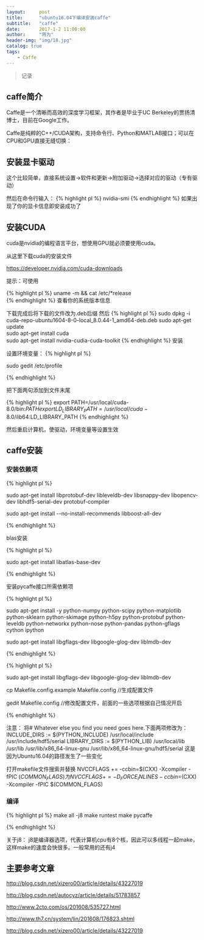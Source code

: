 ```yaml
---
layout:     post
title:      "ubuntu16.04下编译安装caffe"
subtitle:   "caffe"
date:       2017-1-2 11:00:00
author:     "蒋为"
header-img: "img/18.jpg"
catalog: true
tags:
    - Caffe
---
```

>记录


## caffe简介

Caffe是一个清晰而高效的深度学习框架，其作者是毕业于UC Berkeley的贾扬清博士，目前在Google工作。

Caffe是纯粹的C++/CUDA架构，支持命令行、Python和MATLAB接口；可以在CPU和GPU直接无缝切换：


## 安装显卡驱动

这个比较简单，直接系统设置->软件和更新->附加驱动->选择对应的驱动（专有驱动）

然后在命令行输入：
{% highlight pl %}
nvidia-smi
{% endhighlight %}
如果出现了你的显卡信息即安装成功了

## 安装CUDA

cuda是nvidia的编程语言平台，想使用GPU就必须要使用cuda。 

从这里下载cuda的安装文件 

https://developer.nvidia.com/cuda-downloads

提示：可使用


{% highlight pl %}
uname -m && cat /etc/*release  
{% endhighlight %}
查看你的系统版本信息

下载完成后将下载的文件改为.deb后缀
然后
{% highlight pl %}
sudo dpkg -i cuda-repo-ubuntu1604-8-0-local_8.0.44-1_amd64-deb.deb
sudo apt-get update  
sudo apt-get install cuda  
sudo apt-get install nvidia-cudia-cuda-toolkit
{% endhighlight %}
安装





设置环境变量：
{% highlight pl %}

sudo gedit /etc/profile

{% endhighlight %}

把下面两句添加到文件末尾

{% highlight pl %}
export PATH=/usr/local/cuda-8.0/bin:$PATH
export LD_LIBRARY_PATH=/usr/local/cuda-8.0/lib64:$LD_LIBRARY_PATH
{% endhighlight %}




然后重启计算机，使驱动，环境变量等设置生效



## caffe安装

### 安装依赖项

{% highlight pl %}

sudo apt-get install libprotobuf-dev libleveldb-dev libsnappy-dev libopencv-dev libhdf5-serial-dev protobuf-compiler

sudo apt-get install --no-install-recommends libboost-all-dev

{% endhighlight %}

blas安装

{% highlight pl %}

sudo apt-get install libatlas-base-dev

{% endhighlight %}




安装pycaffe接口所需依赖项

{% highlight pl %}

sudo apt-get install -y python-numpy python-scipy python-matplotlib python-sklearn python-skimage python-h5py python-protobuf python-leveldb python-networkx python-nose python-pandas python-gflags cython ipython

sudo apt-get install libgflags-dev libgoogle-glog-dev liblmdb-dev

{% endhighlight %}



{% highlight pl %}

sudo apt-get install libgflags-dev libgoogle-glog-dev liblmdb-dev

cp Makefile.config.example Makefile.config  //生成配置文件

gedit Makefile.config   //修改配置文件，前面的一些选项根据自己情况开启

{% endhighlight %}

注意：
将# Whatever else you find you need goes here.下面两项修改为：
INCLUDE_DIRS := $(PYTHON_INCLUDE) /usr/local/include /usr/include/hdf5/serial 
LIBRARY_DIRS := $(PYTHON_LIB) /usr/local/lib /usr/lib /usr/lib/x86_64-linux-gnu /usr/lib/x86_64-linux-gnu/hdf5/serial
这是因为Ubuntu16.04的路径发生了一些变化

打开makefile文件搜索并替换
NVCCFLAGS += -ccbin=$(CXX) -Xcompiler -fPIC $(COMMON_FLAGS)
为
NVCCFLAGS += -D_FORCE_INLINES -ccbin=$(CXX) -Xcompiler -fPIC $(COMMON_FLAGS)




### 编译

{% highlight pl %}
make all -j8
make runtest
make pycaffe

{% endhighlight %}

关于j8：
j8是编译器选项，代表计算机cpu有8个核，因此可以多线程一起make，这样make的速度会快很多。一般常用的还有j4


## 主要参考文章

http://blog.csdn.net/xizero00/article/details/43227019

http://blog.csdn.net/autocyz/article/details/51783857

http://www.2cto.com/os/201608/535727.html

http://www.th7.cn/system/lin/201608/176823.shtml

http://blog.csdn.net/xizero00/article/details/43227019
